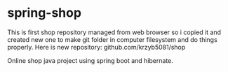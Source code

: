 # spring-shop
This is first shop repository managed from web browser so i copied it and created new one to make git folder in computer filesystem and do things properly.
Here is new repository: github.com/krzyb5081/shop

Online shop java project using spring boot and hibernate.
